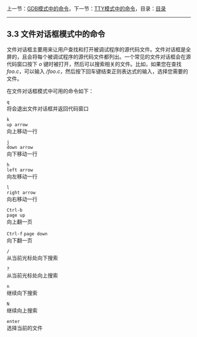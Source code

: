 上一节：[GDB模式中的命令](<3.2.md>)，下一节：[TTY模式中的命令](<3.4.md>)，目录：[目录](<SUMMARY.md>)

----------

3.3 文件对话框模式中的命令
-----------------

文件对话框主要用来让用户查找和打开被调试程序的源代码文件。文件对话框是全屏的，且会将每个被调试程序的源代码文件都列出。一个常见的文件对话框会在源代码窗口按下 *o* 键时被打开，然后可以搜索相关的文件。比如，如果您在查找 *foo.c*，可以输入 */foo.c*，然后按下回车键结束正则表达式的输入，选择您需要的文件。

在文件对话框模式中可用的命令如下：

`q`  
将会退出文件对话框并返回代码窗口

`k`  
`up arrow `  
向上移动一行

`j`  
`down arrow`  
向下移动一行

`h`  
`left arrow`  
向左移动一行

`l`  
`right arrow`  
向右移动一行

`Ctrl-b`  
`page up`  
向上翻一页

`Ctrl-f`
`page down`  
向下翻一页

`/`  
从当前光标处向下搜索

`?`  
从当前光标处向上搜索

`n`  
继续向下搜索

`N`  
继续向上搜索

`enter`  
选择当前的文件
